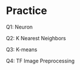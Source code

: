# Practice  
Q1: Neuron                                      
           
Q2: K Nearest Neighbors     
     
Q3: K-means          
   
Q4: TF Image Preprocessing          

